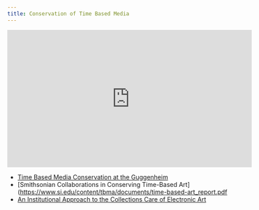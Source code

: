 ```yaml
---
title: Conservation of Time Based Media
---
```


<div class="container-16-9-iframe">
<iframe class="youTubeIframe" width="560" height="315" src="https://www.youtube.com/embed/VPgcekqHSM0?si=6CxM64NV8knvi59x" title="YouTube video player" frameborder="0" allow="accelerometer; autoplay; clipboard-write; encrypted-media; gyroscope; picture-in-picture; web-share" allowfullscreen></iframe>
</div>

- [Time Based Media Conservation at the Guggenheim](https://www.guggenheim.org/conservation/time-based-media)
- [Smithsonian Collaborations in Conserving Time-Based Art](https://www.si.edu/content/tbma/documents/time-based-art_report.pdf
- [An Institutional Approach to the Collections Care of Electronic Art](https://cool.culturalheritage.org/waac/wn/wn19/wn19-3/wn19-310.html)
